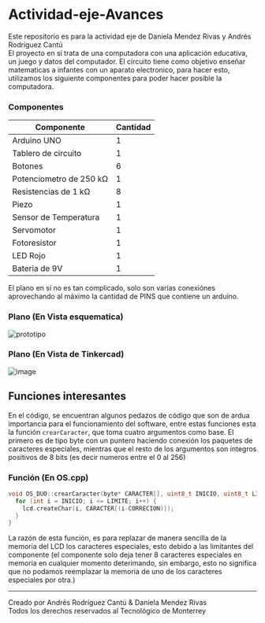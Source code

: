# Actividad-eje-Avances

Este repositorio es para la actividad eje de Daniela Mendez Rivas y Andrés Rodríguez Cantú<br />El proyecto en sí trata de una computadora con una aplicación educativa, un juego y datos del computador. El circuito tiene como objetivo enseñar matematicas a infantes con un aparato electronico, para hacer esto, utilizamos los siguiente componentes para poder hacer posible la computadora.<br />

### Componentes

| Componente    | Cantidad |
| -------- | ------- |
| Arduino UNO  | 1    |
| Tablero de circuito |  1  |
| Botones    | 6    |
| Potenciometro de 250 kΩ     | 1    |
| Resistencias de 1 kΩ  | 8    |
| Piezo    | 1    |
| Sensor de Temperatura    | 1    |
| Servomotor    | 1    |
| Fotoresistor    | 1    |
| LED Rojo    | 1    |
| Bateria de 9V    | 1    |

El plano en sí no es tan complicado, solo son varias conexiónes aprovechando al máximo la cantidad de PINS que contiene un arduino.

### Plano (En Vista esquematica)
![prototipo](https://github.com/TEC-Andres/Actividad-eje-Avances/assets/141695629/4b8c30dd-e2f3-4f12-8f12-56bdad3dddd0)

### Plano (En Vista de Tinkercad)
![image](https://github.com/TEC-Andres/Actividad-eje-Avances/assets/141695629/07c5c235-6fa0-4cd6-b226-2e32c41057fa)

## Funciones interesantes 
En el código, se encuentran algunos pedazos de código que son de ardua importancia para el funcionamiento del software, entre estas funciones esta la función `crearCaracter`, que toma cuatro argumentos como base. El primero es de tipo byte con un puntero haciendo conexión los paquetes de caracteres especiales, mientras que el resto de los argumentos son integros positivos de 8 bits (es decir numeros entre el 0 al 256)

### Función (En OS.cpp)
```cpp
void OS_DUO::crearCaracter(byte* CARACTER[], uint8_t INICIO, uint8_t LIMITE, uint8_t CORRECION) {
  for (int i = INICIO; i <= LIMITE; i++) {
    lcd.createChar(i, CARACTER[(i-CORRECION)]);
  }
}
```
La razón de esta función, es para replazar de manera sencilla de la memoria del LCD los caracteres especiales, esto debido a las limitantes del componente (el componente solo deja tener 8 caracteres especiales en memoria en cualquier momento deterimando, sin embargo, esto no significa que no podamos reemplazar la memoria de uno de los caracteres especiales por otra.) 

---
Creado por Andrés Rodríguez Cantú & Daniela Mendez Rivas<br /> Todos los derechos reservados al Tecnológico de Monterrey
